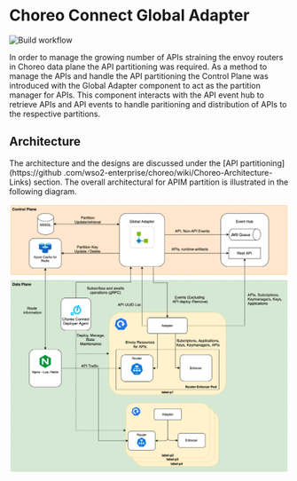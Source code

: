 # Choreo Connect Global Adapter
![Build workflow](https://github.com/wso2-enterprise/choreo-connect-global-adapter/actions/workflows/main.yml/badge.svg)

In order to manage the growing number of APIs straining the envoy routers in Choreo data plane the API partitioning was required. As a method to manage the APIs and handle the API partitioning the Control Plane was introduced with the Global Adapter component to act as the partition manager for APIs. This component interacts with the API event hub to retrieve APIs and API events to handle paritioning and distribution of APIs to the respective partitions. 

## Architecture 
The architecture and the designs are discussed under the [API partitioning](https://github
.com/wso2-enterprise/choreo/wiki/Choreo-Architecture-Links) section. The overall architectural for APIM partition is 
illustrated in the following diagram. 

![alt text]( Architecture.png "API Partitioning Architecture")

